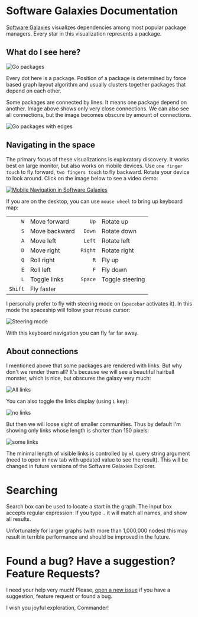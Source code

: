 # Software Galaxies Documentation

[Software Galaxies](https://anvaka.github.io/pm/#/) visualizes dependencies among most popular package managers.
Every star in this visualization represents a package.

## What do I see here?

![Go packages](https://raw.githubusercontent.com/anvaka/pm/master/images/go_image.png)

Every dot here is a package. Position of a package is determined by
force based graph layout algorithm and usually clusters together packages
that depend on each other.

Some packages are connected by lines. It means one package depend on another.
Image above shows only very close connections. We can also see all connections,
but the image becomes obscure by amount of connections.

![Go packages with edges](https://raw.githubusercontent.com/anvaka/pm/master/images/go_image_all_links.png)

## Navigating in the space

The primary focus of these visualizations is exploratory discovery. It works
best on large monitor, but also works on mobile devices. Use `one finger touch`
to fly forward, `two fingers touch` to fly backward. Rotate your device
to look around. Click on the image below to see a video demo:

[![Mobile Navigation in Software Galaxies ](http://img.youtube.com/vi/iWr-4U9tyTM/0.jpg)](http://www.youtube.com/watch?v=iWr-4U9tyTM)

If you are on the desktop, you can use `mouse wheel` to bring up keyboard map:

|    |    |    |   |
|---:|:---|---:|---|
| `W`  | Move forward  | `Up` |Rotate up|
| `S`  | Move backward  | `Down`  |Rotate down |
| `A`  | Move left  |`Left`|Rotate left|
| `D`  | Move right  |`Right` | Rotate right|
| `Q`  | Roll right  |`R` | Fly up|
| `E`  | Roll left  |`F` | Fly down|
| `L`  | Toggle links  | `Space` | Toggle steering |
| `Shift`  | Fly faster  |  |  |

I personally prefer to fly with steering mode on (`spacebar` activates it). In
this mode the spaceship will follow your mouse cursor:

![Steering mode](https://raw.githubusercontent.com/anvaka/pm/master/images/pm_steering.gif)

With this keyboard navigation you can fly far far away.

## About connections

I mentioned above that some packages are rendered with links. But why don't we
render them all? It's because we will see a beautiful hairball monster, which
is nice, but obscures the galaxy very much:

![All links](https://raw.githubusercontent.com/anvaka/pm/master/images/go_all_links_away.png)

You can also toggle the links display (using `L` key):

![no links](https://raw.githubusercontent.com/anvaka/pm/master/images/go_all_links_hidden.png)

But then we will loose sight of smaller communities. Thus by default I'm showing
only links whose length is shorter than 150 pixels:

![some links](https://raw.githubusercontent.com/anvaka/pm/master/images/go_some_links.png)

The minimal length of visible links is controlled by `ml` query string argument
(need to open in new tab with updated value to see the result). This will be
changed in future versions of the Software Galaxies Explorer.


# Searching

Search box can be used to locate a start in the graph. The input box accepts
regular expression: If you type `.` it will match all names, and show all results.

Unfortunately for larger graphs (with more than 1,000,000 nodes) this may result
in terrible performance and should be improved in the future.


# Found a bug? Have a suggestion? Feature Requests?

I need your help very much! Please, [open a new issue](https://github.com/anvaka/pm/issues/new)
if you have a suggestion, feature request or found a bug.

I wish you joyful exploration, Commander!
